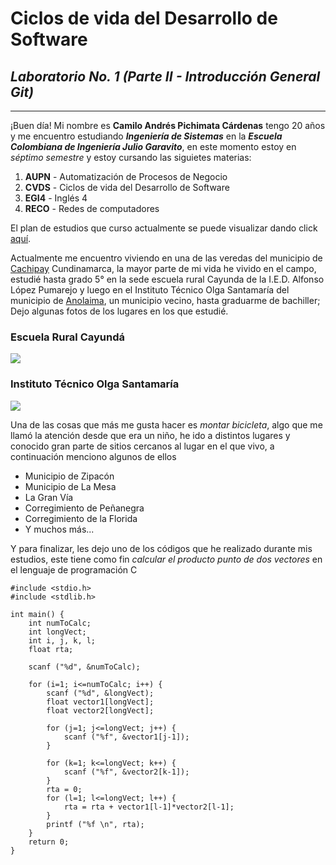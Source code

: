 # **Ciclos de vida del Desarrollo de Software**

## *Laboratorio No. 1 (Parte II - Introducción General Git)*

___

¡Buen día! Mi nombre es **Camilo Andrés Pichimata Cárdenas** tengo 20 años y me encuentro estudiando ***Ingeniería de Sistemas*** en la ***Escuela Colombiana de Ingeniería Julio Garavito***, en este momento estoy en _séptimo semestre_ y estoy cursando las siguietes materias:

1. **AUPN** - Automatización de Procesos de Negocio
2. **CVDS** - Ciclos de vida del Desarrollo de Software
3. **EGI4** - Inglés 4
4. **RECO** - Redes de computadores

El plan de estudios que curso actualmente se puede visualizar dando click [aquí](https://escuelaing.s3.amazonaws.com/staging/documents/Malla-curricular-a_partir_de_2018-2-Ingenier%C3%ADa_de_Sistemas.pdf?AWSAccessKeyId=AKIAWFY3NGTFBJGCIWME&Signature=YSxo31VdocoPdbOM6LRMDnt4hiQ%3D&Expires=1631730416).

Actualmente me encuentro viviendo en una de las veredas del municipio de [Cachipay](https://es.wikipedia.org/wiki/Cachipay) Cundinamarca, la mayor parte de mi vida he vivido en el campo, estudié hasta grado 5° en la sede escuela rural Cayunda de la I.E.D. Alfonso López Pumarejo y luego en el Instituto Técnico Olga Santamaría del municipio de [Anolaima](https://es.wikipedia.org/wiki/Anolaima), un municipio vecino, hasta graduarme de bachiller; Dejo algunas fotos de los lugares en los que estudié.

### Escuela Rural Cayundá 
![](EscuelaCayunda.png)

### Instituto Técnico Olga Santamaría
![](https://userscontent2.emaze.com/images/16c42b75-cbda-4dd1-8cd9-b6aaa558e687/c3470757-984f-48d2-99ee-d275129be73a.jpg)

Una de las cosas que más me gusta hacer es _montar bicicleta_, algo que me llamó la atención desde que era un niño, he ido a distintos lugares y conocido gran parte de sitios cercanos al lugar en el que vivo, a continuación menciono algunos de ellos

+ Municipio de Zipacón
+ Municipio de La Mesa
+ La Gran Vía
+ Corregimiento de Peñanegra 
+ Corregimiento de la Florida 
+ Y muchos más...

Y para finalizar, les dejo uno de los códigos que he realizado durante mis estudios, este tiene como fin *calcular el producto punto de dos vectores* en el lenguaje de programación C

```
#include <stdio.h>
#include <stdlib.h>

int main() {
    int numToCalc;
    int longVect;
    int i, j, k, l;
    float rta;

    scanf ("%d", &numToCalc);
    
    for (i=1; i<=numToCalc; i++) {
        scanf ("%d", &longVect);
        float vector1[longVect];
        float vector2[longVect];

        for (j=1; j<=longVect; j++) {
            scanf ("%f", &vector1[j-1]);
        }

        for (k=1; k<=longVect; k++) {
            scanf ("%f", &vector2[k-1]);
        }
        rta = 0;
        for (l=1; l<=longVect; l++) {
            rta = rta + vector1[l-1]*vector2[l-1];
        }
        printf ("%f \n", rta);
    }
    return 0;
}
```
